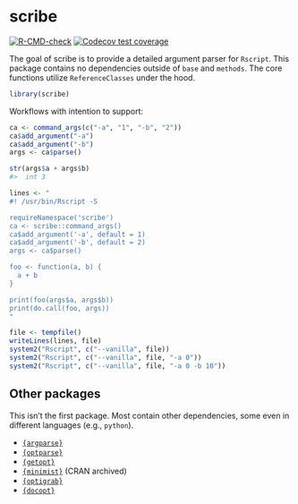 
<!-- README.md is generated from README.Rmd. Please edit that file -->

# scribe

<!-- badges: start -->

[![R-CMD-check](https://github.com/jmbarbone/scribe/actions/workflows/R-CMD-check.yaml/badge.svg)](https://github.com/jmbarbone/scribe/actions/workflows/R-CMD-check.yaml)
[![Codecov test
coverage](https://codecov.io/gh/jmbarbone/scribe/branch/main/graph/badge.svg)](https://app.codecov.io/gh/jmbarbone/scribe?branch=main)
<!-- badges: end -->

The goal of scribe is to provide a detailed argument parser for
`Rscript`. This package contains no dependencies outside of `base` and
`methods`. The core functions utilize `ReferenceClasses` under the hood.

``` r
library(scribe)
```

Workflows with intention to support:

``` r
ca <- command_args(c("-a", "1", "-b", "2"))
ca$add_argument("-a")
ca$add_argument("-b")
args <- ca$parse()

str(args$a + args$b)
#>  int 3
```

``` r
lines <- "
#! /usr/bin/Rscript -S

requireNamespace('scribe')
ca <- scribe::command_args()
ca$add_argument('-a', default = 1)
ca$add_argument('-b', default = 2)
args <- ca$parse()

foo <- function(a, b) {
  a + b
}

print(foo(args$a, args$b))
print(do.call(foo, args))
"

file <- tempfile()
writeLines(lines, file)
system2("Rscript", c("--vanilla", file))
system2("Rscript", c("--vanilla", file, "-a 0"))
system2("Rscript", c("--vanilla", file, "-a 0 -b 10"))
```

## Other packages

This isn’t the first package. Most contain other dependencies, some even
in different languages (e.g., `python`).

- [`{argparse}`](https://github.com/trevorld/r-argparse)
- [`{optparse}`](https://github.com/trevorld/r-optparse)
- [`{getopt}`](https://github.com/trevorld/r-getopt)
- [`{minimist}`](https://github.com/jeroen/minimist) (CRAN archived)
- [`{optigrab}`](https://github.com/decisionpatterns/optigrab)
- [`{docopt}`](https://github.com/docopt/docopt.R)
